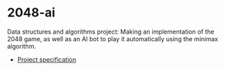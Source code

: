 # 2048-ai
Data structures and algorithms project: Making an implementation of the 2048 game, as well as an AI bot to play it
automatically using the minimax algorithm.

- [Project specification](doc/spec.md)
